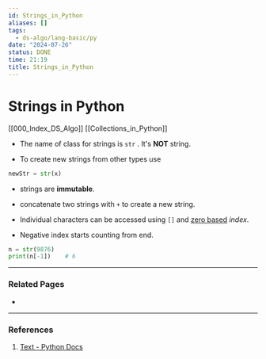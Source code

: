 ```yaml
---
id: Strings_in_Python
aliases: []
tags:
  - ds-algo/lang-basic/py
date: "2024-07-26"
status: DONE
time: 21:19
title: Strings_in_Python
---
```

# Strings in Python

[[000_Index_DS_Algo]]
[[Collections_in_Python]]

- The name of class for strings is `str` . It's **NOT** string.

- To create new strings from other types use

```python
newStr = str(x)
```

- strings are **immutable**.

- concatenate two strings with `+` to create a new string.

- Individual characters can be accessed using `[]` and <u>zero based</u> _index_.

- Negative index starts counting from end.

```python
n = str(9876)
print(n[-1])    # 6
```


---

### Related Pages

- 

---

### References

1. [Text - Python Docs](https://docs.python.org/3/tutorial/introduction.html#text)
